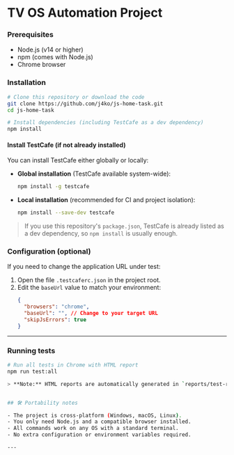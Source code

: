# TV OS Automation Project

### Prerequisites
- Node.js (v14 or higher)
- npm (comes with Node.js)
- Chrome browser 



### Installation
```bash
# Clone this repository or download the code
git clone https://github.com/j4ko/js-home-task.git
cd js-home-task

# Install dependencies (including TestCafe as a dev dependency)
npm install
```

#### Install TestCafe (if not already installed)

You can install TestCafe either globally or locally:

- **Global installation** (TestCafe available system-wide):
  ```bash
  npm install -g testcafe
  ```
- **Local installation** (recommended for CI and project isolation):
  ```bash
  npm install --save-dev testcafe
  ```

> If you use this repository's `package.json`, TestCafe is already listed as a dev dependency, so `npm install` is usually enough.



### Configuration (optional)
If you need to change the application URL under test:
1. Open the file `.testcaferc.json` in the project root.
2. Edit the `baseUrl` value to match your environment:
   ```json
   {
     "browsers": "chrome",
     "baseUrl": "", // Change to your target URL
     "skipJsErrors": true
   }
   ```

---
### Running tests
```bash
# Run all tests in Chrome with HTML report
npm run test:all

> **Note:** HTML reports are automatically generated in `reports/test-results.html` after each run.


## 🛠️ Portability notes

- The project is cross-platform (Windows, macOS, Linux).
- You only need Node.js and a compatible browser installed.
- All commands work on any OS with a standard terminal.
- No extra configuration or environment variables required.

---

